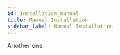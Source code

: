 ```yaml
---
id: installation_manual
title: Manual Installation
sidebar_label: Manual Installation
---
```


Another one
